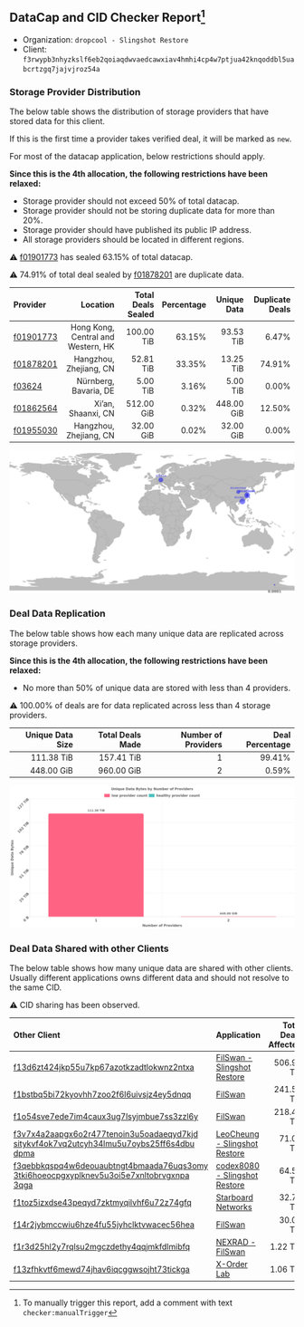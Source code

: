 ## DataCap and CID Checker Report[^1]
 - Organization: `dropcool - Slingshot Restore`
 - Client: `f3rwypb3nhyzkslf6eb2qoiaqdwvaedcawxiav4hmhi4cp4w7ptjua42knqoddbl5uabcrtzgq7jajvjroz54a`
### Storage Provider Distribution
The below table shows the distribution of storage providers that have stored data for this client.

If this is the first time a provider takes verified deal, it will be marked as `new`.

For most of the datacap application, below restrictions should apply.

**Since this is the 4th allocation, the following restrictions have been relaxed:**
 - Storage provider should not exceed 50% of total datacap.
 - Storage provider should not be storing duplicate data for more than 20%.
 - Storage provider should have published its public IP address.
 - All storage providers should be located in different regions.

⚠️ [f01901773](https://filfox.info/en/address/f01901773) has sealed 63.15% of total datacap.

⚠️ 74.91% of total deal sealed by [f01878201](https://filfox.info/en/address/f01878201) are duplicate data.

| Provider                                              |                           Location | Total Deals Sealed | Percentage | Unique Data | Duplicate Deals |
| :---------------------------------------------------- | ---------------------------------: | -----------------: | ---------: | ----------: | --------------: |
| [f01901773](https://filfox.info/en/address/f01901773) | Hong Kong, Central and Western, HK |         100.00 TiB |     63.15% |   93.53 TiB |           6.47% |
| [f01878201](https://filfox.info/en/address/f01878201) |             Hangzhou, Zhejiang, CN |          52.81 TiB |     33.35% |   13.25 TiB |          74.91% |
| [f03624](https://filfox.info/en/address/f03624)       |              Nürnberg, Bavaria, DE |           5.00 TiB |      3.16% |    5.00 TiB |           0.00% |
| [f01862564](https://filfox.info/en/address/f01862564) |                 Xi’an, Shaanxi, CN |         512.00 GiB |      0.32% |  448.00 GiB |          12.50% |
| [f01955030](https://filfox.info/en/address/f01955030) |             Hangzhou, Zhejiang, CN |          32.00 GiB |      0.02% |   32.00 GiB |           0.00% |

![Provider Distribution](https://raw.githubusercontent.com/data-preservation-programs/filplus-checker-assets/main/filecoin-project/filecoin-plus-large-datasets/issues/145/1671092737531.png)
### Deal Data Replication
The below table shows how each many unique data are replicated across storage providers.

**Since this is the 4th allocation, the following restrictions have been relaxed:**
- No more than 50% of unique data are stored with less than 4 providers.

⚠️ 100.00% of deals are for data replicated across less than 4 storage providers.

| Unique Data Size | Total Deals Made | Number of Providers | Deal Percentage |
| ---------------: | ---------------: | ------------------: | --------------: |
|       111.38 TiB |       157.41 TiB |                   1 |          99.41% |
|       448.00 GiB |       960.00 GiB |                   2 |           0.59% |

![Replication Distribution](https://raw.githubusercontent.com/data-preservation-programs/filplus-checker-assets/main/filecoin-project/filecoin-plus-large-datasets/issues/145/1671092738287.png)
### Deal Data Shared with other Clients
The below table shows how many unique data are shared with other clients.
Usually different applications owns different data and should not resolve to the same CID.

⚠️ CID sharing has been observed.

| Other Client                                                                                                                                                                                                              | Application                                                                                                   | Total Deals Affected | Unique CIDs |        Verifier |
| :------------------------------------------------------------------------------------------------------------------------------------------------------------------------------------------------------------------------ | :------------------------------------------------------------------------------------------------------------ | -------------------: | ----------: | --------------: |
| [f13d6zt424jkp55u7kp67azotkzadtlokwnz2ntxa](https://filfox.info/en/address/f13d6zt424jkp55u7kp67azotkzadtlokwnz2ntxa)                                                                                                     | [ FilSwan \- Slingshot Restore](https://github.com/filecoin-project/filecoin-plus-large-datasets/issues/157)  |           506.94 TiB |       2,960 | LDN v3 multisig |
| [f1bstbq5bi72kyovhh7zoo2f6l6uivsjz4ey5dnqq](https://filfox.info/en/address/f1bstbq5bi72kyovhh7zoo2f6l6uivsjz4ey5dnqq)                                                                                                     | [FilSwan](https://github.com/filecoin-project/filecoin-plus-large-datasets/issues/917)                        |           241.50 TiB |       2,355 | LDN v3 multisig |
| [f1o54sve7ede7im4caux3ug7lsyjmbue7ss3zzl6y](https://filfox.info/en/address/f1o54sve7ede7im4caux3ug7lsyjmbue7ss3zzl6y)                                                                                                     | [FilSwan](https://github.com/filecoin-project/filecoin-plus-large-datasets/issues/278)                        |           218.41 TiB |       2,710 | LDN v3 multisig |
| [f3v7x4a2aapgx6o2r477tenoin3u5oadaeqyd7kjd<br/>sitykvf4ok7vq2utcyh34lmu5u7oybs25ff6s4dbu<br/>dpma](https://filfox.info/en/address/f3v7x4a2aapgx6o2r477tenoin3u5oadaeqyd7kjdsitykvf4ok7vq2utcyh34lmu5u7oybs25ff6s4dbudpma) | [LeoCheung \- Slingshot Restore](https://github.com/filecoin-project/filecoin-plus-large-datasets/issues/151) |            71.00 TiB |         584 | LDN v3 multisig |
| [f3qebbkqspq4w6deouaubtngt4bmaada76uqs3omy<br/>3tki6hoeocpgxyplknev5u3oi5e7xnltobrvgxnpa<br/>3qga](https://filfox.info/en/address/f3qebbkqspq4w6deouaubtngt4bmaada76uqs3omy3tki6hoeocpgxyplknev5u3oi5e7xnltobrvgxnpa3qga) | [codex8080 \- Slingshot Restore](https://github.com/filecoin-project/filecoin-plus-large-datasets/issues/152) |            64.53 TiB |         424 | LDN v3 multisig |
| [f1toz5izxdse43peqyd7zktmyqilvhf6u72z74gfq](https://filfox.info/en/address/f1toz5izxdse43peqyd7zktmyqilvhf6u72z74gfq)                                                                                                     | [Starboard Networks](https://github.com/filecoin-project/filecoin-plus-client-onboarding/issues/1855)         |            32.75 TiB |         424 |       Steven Li |
| [f14r2jybmccwiu6hze4fu55jyhclktvwacec56hea](https://filfox.info/en/address/f14r2jybmccwiu6hze4fu55jyhclktvwacec56hea)                                                                                                     | [ FilSwan](https://github.com/filecoin-project/filecoin-plus-large-datasets/issues/15)                        |            30.09 TiB |         808 | LDN v3 multisig |
| [f1r3d25hl2y7rqlsu2mgczdethy4qqjmkfdlmibfq](https://filfox.info/en/address/f1r3d25hl2y7rqlsu2mgczdethy4qqjmkfdlmibfq)                                                                                                     | [ NEXRAD \- FilSwan](https://github.com/filecoin-project/filecoin-plus-large-datasets/issues/80)              |             1.22 TiB |          29 | LDN v3 multisig |
| [f13zfhkvtf6mewd74jhav6iqcggwsojht73tickga](https://filfox.info/en/address/f13zfhkvtf6mewd74jhav6iqcggwsojht73tickga)                                                                                                     | [X\-Order Lab](https://github.com/filecoin-project/filecoin-plus-large-datasets/issues/936)                   |             1.06 TiB |          33 | LDN v3 multisig |

[^1]: To manually trigger this report, add a comment with text `checker:manualTrigger`
